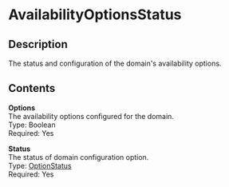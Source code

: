 # AvailabilityOptionsStatus<a name="API_AvailabilityOptionsStatus"></a>

## Description<a name="API_AvailabilityOptionsStatus_Description"></a>

The status and configuration of the domain's availability options\.

## Contents<a name="API_AvailabilityOptionsStatus_Contents"></a>

 **Options**   
The availability options configured for the domain\.  
Type: Boolean  
 Required: Yes 

 **Status**   
The status of domain configuration option\.  
Type: [OptionStatus](API_OptionStatus.md)   
 Required: Yes 